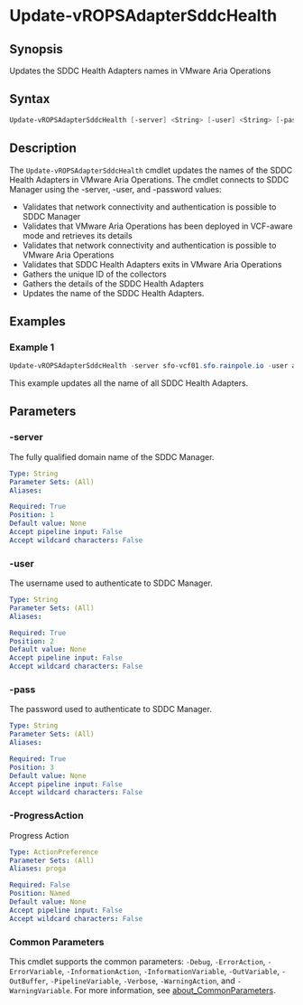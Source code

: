 # Update-vROPSAdapterSddcHealth

## Synopsis

Updates the SDDC Health Adapters names in VMware Aria Operations

## Syntax

```powershell
Update-vROPSAdapterSddcHealth [-server] <String> [-user] <String> [-pass] <String> [-ProgressAction <ActionPreference>] [<CommonParameters>]
```

## Description

The `Update-vROPSAdapterSddcHealth` cmdlet updates the names of the SDDC Health Adapters in VMware Aria Operations.
The cmdlet connects to SDDC Manager using the -server, -user, and -password values:

- Validates that network connectivity and authentication is possible to SDDC Manager
- Validates that VMware Aria Operations has been deployed in VCF-aware mode and retrieves its details
- Validates that network connectivity and authentication is possible to VMware Aria Operations
- Validates that SDDC Health Adapters exits in VMware Aria Operations
- Gathers the unique ID of the collectors
- Gathers the details of the SDDC Health Adapters
- Updates the name of the SDDC Health Adapters.

## Examples

### Example 1

```powershell
Update-vROPSAdapterSddcHealth -server sfo-vcf01.sfo.rainpole.io -user administrator@vsphere.local -pass VMw@re1!
```

This example updates all the name of all SDDC Health Adapters.

## Parameters

### -server

The fully qualified domain name of the SDDC Manager.

```yaml
Type: String
Parameter Sets: (All)
Aliases:

Required: True
Position: 1
Default value: None
Accept pipeline input: False
Accept wildcard characters: False
```

### -user

The username used to authenticate to SDDC Manager.

```yaml
Type: String
Parameter Sets: (All)
Aliases:

Required: True
Position: 2
Default value: None
Accept pipeline input: False
Accept wildcard characters: False
```

### -pass

The password used to authenticate to SDDC Manager.

```yaml
Type: String
Parameter Sets: (All)
Aliases:

Required: True
Position: 3
Default value: None
Accept pipeline input: False
Accept wildcard characters: False
```

### -ProgressAction

Progress Action

```yaml
Type: ActionPreference
Parameter Sets: (All)
Aliases: proga

Required: False
Position: Named
Default value: None
Accept pipeline input: False
Accept wildcard characters: False
```

### Common Parameters

This cmdlet supports the common parameters: `-Debug`, `-ErrorAction`, `-ErrorVariable`, `-InformationAction`, `-InformationVariable`, `-OutVariable`, `-OutBuffer`, `-PipelineVariable`, `-Verbose`, `-WarningAction`, and `-WarningVariable`. For more information, see [about_CommonParameters](http://go.microsoft.com/fwlink/?LinkID=113216).
